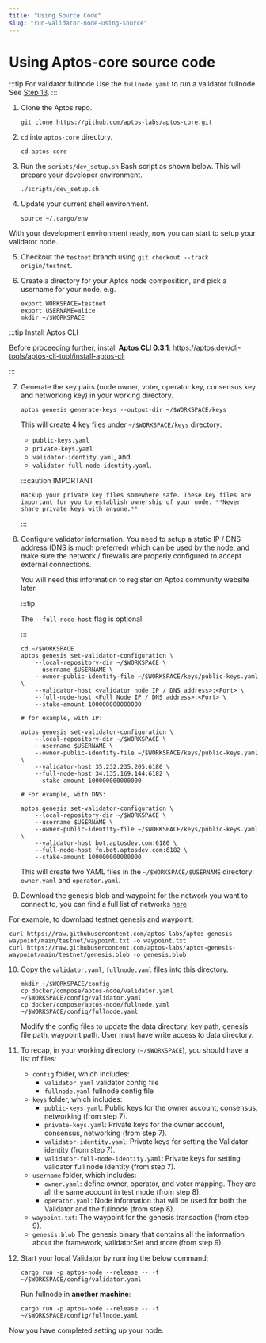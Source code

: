 ```yaml
---
title: "Using Source Code"
slug: "run-validator-node-using-source"
---
```


# Using Aptos-core source code

:::tip For validator fullnode
Use the `fullnode.yaml` to run a validator fullnode. See [Step 13](#source-code-vfn).
:::

1. Clone the Aptos repo.

      ```
      git clone https://github.com/aptos-labs/aptos-core.git
      ```

2. `cd` into `aptos-core` directory.

    ```
    cd aptos-core
    ```

3. Run the `scripts/dev_setup.sh` Bash script as shown below. This will prepare your developer environment.

    ```
    ./scripts/dev_setup.sh
    ```

4. Update your current shell environment.

    ```
    source ~/.cargo/env
    ```

With your development environment ready, now you can start to setup your validator node.

5. Checkout the `testnet` branch using `git checkout --track origin/testnet`.

6. Create a directory for your Aptos node composition, and pick a username for your node. e.g.
    ```
    export WORKSPACE=testnet
    export USERNAME=alice
    mkdir ~/$WORKSPACE
    ```

:::tip Install Aptos CLI

Before proceeding further, install **Aptos CLI 0.3.1**: https://aptos.dev/cli-tools/aptos-cli-tool/install-aptos-cli 

:::

7. Generate the key pairs (node owner, voter, operator key, consensus key and networking key) in your working directory.

    ```
    aptos genesis generate-keys --output-dir ~/$WORKSPACE/keys
    ```

    This will create 4 key files under `~/$WORKSPACE/keys` directory: 
      - `public-keys.yaml`
      - `private-keys.yaml`
      - `validator-identity.yaml`, and
      - `validator-full-node-identity.yaml`.
      
      :::caution IMPORTANT

       Backup your private key files somewhere safe. These key files are important for you to establish ownership of your node. **Never share private keys with anyone.**
      :::

8. Configure validator information. You need to setup a static IP / DNS address (DNS is much preferred) which can be used by the node, and make sure the network / firewalls are properly configured to accept external connections.

    You will need this information to register on Aptos community website later.

    :::tip

    The `--full-node-host` flag is optional.

    :::

    ```
    cd ~/$WORKSPACE
    aptos genesis set-validator-configuration \
        --local-repository-dir ~/$WORKSPACE \
        --username $USERNAME \
        --owner-public-identity-file ~/$WORKSPACE/keys/public-keys.yaml \
        --validator-host <validator node IP / DNS address>:<Port> \
        --full-node-host <Full Node IP / DNS address>:<Port> \
        --stake-amount 100000000000000

    # for example, with IP:

    aptos genesis set-validator-configuration \
        --local-repository-dir ~/$WORKSPACE \
        --username $USERNAME \
        --owner-public-identity-file ~/$WORKSPACE/keys/public-keys.yaml \
        --validator-host 35.232.235.205:6180 \
        --full-node-host 34.135.169.144:6182 \
        --stake-amount 100000000000000

    # For example, with DNS:

    aptos genesis set-validator-configuration \
        --local-repository-dir ~/$WORKSPACE \
        --username $USERNAME \
        --owner-public-identity-file ~/$WORKSPACE/keys/public-keys.yaml \
        --validator-host bot.aptosdev.com:6180 \
        --full-node-host fn.bot.aptosdev.com:6182 \
        --stake-amount 100000000000000
    ```

    This will create two YAML files in the `~/$WORKSPACE/$USERNAME` directory: `owner.yaml` and `operator.yaml`. 

9. Download the genesis blob and waypoint for the network you want to connect to, you can find a full list of networks [here](https://github.com/aptos-labs/aptos-genesis-waypoint)

  For example, to download testnet genesis and waypoint:

  ```
  curl https://raw.githubusercontent.com/aptos-labs/aptos-genesis-waypoint/main/testnet/waypoint.txt -o waypoint.txt
  curl https://raw.githubusercontent.com/aptos-labs/aptos-genesis-waypoint/main/testnet/genesis.blob -o genesis.blob
  ```

10. Copy the `validator.yaml`, `fullnode.yaml` files into this directory.
    ```
    mkdir ~/$WORKSPACE/config
    cp docker/compose/aptos-node/validator.yaml ~/$WORKSPACE/config/validator.yaml
    cp docker/compose/aptos-node/fullnode.yaml ~/$WORKSPACE/config/fullnode.yaml
    ```

    Modify the config files to update the data directory, key path, genesis file path, waypoint path.
    User must have write access to data directory.

11. <span id="source-code-vfn">To recap, in your working directory (`~/$WORKSPACE`), you should have a list of files:</span>

    - `config` folder, which includes:
      - `validator.yaml` validator config file
      - `fullnode.yaml` fullnode config file
    - `keys` folder, which includes:
      - `public-keys.yaml`: Public keys for the owner account, consensus, networking (from step 7).
      - `private-keys.yaml`: Private keys for the owner account, consensus, networking (from step 7).
      - `validator-identity.yaml`: Private keys for setting the Validator identity (from step 7).
      - `validator-full-node-identity.yaml`: Private keys for setting validator full node identity (from step 7).
    - `username` folder, which includes: 
      - `owner.yaml`: define owner, operator, and voter mapping. They are all the same account in test mode (from step 8).
      - `operator.yaml`: Node information that will be used for both the Validator and the fullnode (from step 8). 
    - `waypoint.txt`: The waypoint for the genesis transaction (from step 9).
    - `genesis.blob` The genesis binary that contains all the information about the framework, validatorSet and more (from step 9).

12. Start your local Validator by running the below command:

    ```
    cargo run -p aptos-node --release -- -f ~/$WORKSPACE/config/validator.yaml
    ```

    Run fullnode in **another machine**:

    ```
    cargo run -p aptos-node --release -- -f ~/$WORKSPACE/config/fullnode.yaml
    ```

Now you have completed setting up your node.
